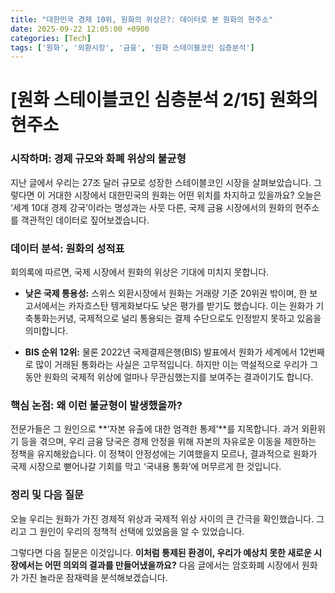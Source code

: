 ```yaml
---
title: "대한민국 경제 10위, 원화의 위상은?: 데이터로 본 원화의 현주소"
date: 2025-09-22 12:05:00 +0900
categories: [Tech]
tags: ['원화', '외환시장', '금융', '원화 스테이블코인 심층분석']
---
```


# [원화 스테이블코인 심층분석 2/15] 원화의 현주소

### 시작하며: 경제 규모와 화폐 위상의 불균형

지난 글에서 우리는 27조 달러 규모로 성장한 스테이블코인 시장을 살펴보았습니다. 그렇다면 이 거대한 시장에서 대한민국의 원화는 어떤 위치를 차지하고 있을까요? 오늘은 ‘세계 10대 경제 강국’이라는 명성과는 사뭇 다른, 국제 금융 시장에서의 원화의 현주소를 객관적인 데이터로 짚어보겠습니다.

### 데이터 분석: 원화의 성적표

회의록에 따르면, 국제 시장에서 원화의 위상은 기대에 미치지 못합니다.

- **낮은 국제 통용성:** 스위스 외환시장에서 원화는 거래량 기준 20위권 밖이며, 한 보고서에서는 카자흐스탄 텡게화보다도 낮은 평가를 받기도 했습니다. 이는 원화가 기축통화는커녕, 국제적으로 널리 통용되는 결제 수단으로도 인정받지 못하고 있음을 의미합니다.

- **BIS 순위 12위:** 물론 2022년 국제결제은행(BIS) 발표에서 원화가 세계에서 12번째로 많이 거래된 통화라는 사실은 고무적입니다. 하지만 이는 역설적으로 우리가 그동안 원화의 국제적 위상에 얼마나 무관심했는지를 보여주는 결과이기도 합니다.

### 핵심 논점: 왜 이런 불균형이 발생했을까?

전문가들은 그 원인으로 **‘자본 유출에 대한 엄격한 통제’**를 지목합니다. 과거 외환위기 등을 겪으며, 우리 금융 당국은 경제 안정을 위해 자본의 자유로운 이동을 제한하는 정책을 유지해왔습니다. 이 정책이 안정성에는 기여했을지 모르나, 결과적으로 원화가 국제 시장으로 뻗어나갈 기회를 막고 ‘국내용 통화’에 머무르게 한 것입니다.

### 정리 및 다음 질문

오늘 우리는 원화가 가진 경제적 위상과 국제적 위상 사이의 큰 간극을 확인했습니다. 그리고 그 원인이 우리의 정책적 선택에 있었음을 알 수 있었습니다.

그렇다면 다음 질문은 이것입니다. **이처럼 통제된 환경이, 우리가 예상치 못한 새로운 시장에서는 어떤 의외의 결과를 만들어냈을까요?** 다음 글에서는 암호화폐 시장에서 원화가 가진 놀라운 잠재력을 분석해보겠습니다.
